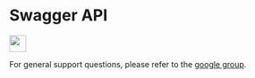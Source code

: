 # Swagger API 

<img src="https://github.com/swagger-api/swagger.io/blob/wordpress/swagger-logo.png" style="width:30;height:30">

For general support questions, please refer to the [google group](https://groups.google.com/forum/#!forum/swagger-swaggersocket).

